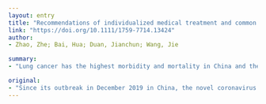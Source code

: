 ```yaml
---
layout: entry
title: "Recommendations of individualized medical treatment and common adverse events management for lung cancer patients during the outbreak of COVID-19 epidemic"
link: "https://doi.org/10.1111/1759-7714.13424"
author:
- Zhao, Zhe; Bai, Hua; Duan, Jianchun; Wang, Jie

summary:
- "Lung cancer has the highest morbidity and mortality in China and the world. Patients with lung cancer are smokers with poor underlying lung conditions and low immunity. It is vital to protect them from epidemic diseases during cancer treatment. The disease has spread and affected several countries since its outbreak in December 2019 in China. Cultivating disease has resulted in a difficult situation for cancer patients owing to the risks of the epidemic situation outbreak as well as cancer."

original:
- "Since its outbreak in December 2019 in China, the novel coronavirus disease (COVID-19) has rapidly spread and affected several countries. It has resulted in a difficult situation for cancer patients owing to the risks of the epidemic situation outbreak as well as cancer. Patients with cancer are more likely than the general population to contract COVID-19 because of the systemic immunosuppressive status caused by malignant diseases or anticancer treatment. Lung cancer has the highest morbidity and mortality in China and the world. Most patients with lung cancer are smokers with poor underlying lung conditions and low immunity, thus it is vital to protect them from epidemic diseases during cancer treatment. It is necessary to provide individualized medical treatment and management of treatment-related adverse events for patients with lung cancer based on patients' conditions and regional epidemic patterns."
---
```


